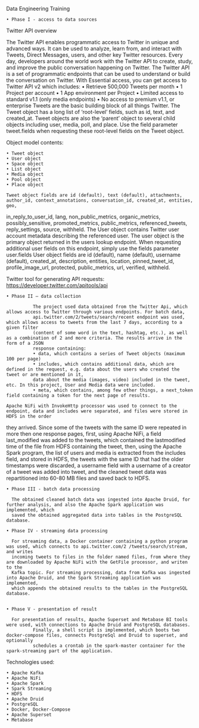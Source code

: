 Data Engineering Training

    • Phase I - access to data sources
      
      
Twitter API overview

The Twitter API enables programmatic access to Twitter in unique and advanced ways. It can be used to analyze, learn from, and interact with Tweets,
Direct Messages, users, and other key Twitter resources. Every day, developers around the world work with the Twitter API to create, study, and improve
the public conversation happening on Twitter.
	The Twitter API is a set of programmatic endpoints that can be used to understand or build the conversation on Twitter. With Essential access, 
  you can get access to Twitter API v2 which includes:
    • Retrieve 500,000 Tweets per month 
    • 1 Project per account 
    • 1 App environment per Project 
    • Limited access to standard v1.1 (only media endpoints) 
    • No access to premium v1.1, or enterprise 
	Tweets are the basic building block of all things Twitter. The Tweet object has a long list of ‘root-level’ fields, such as id, text, and created_at. 
  Tweet objects are also the ‘parent’ object to several child objects including user, media, poll, and place. Use the field parameter tweet.fields when 
  requesting these root-level fields on the Tweet object.

Object model contents: 

    • Tweet object
    • User object
    • Space object 
    • List object
    • Media object 
    • Pool object
    • Place object 
      
	Tweet object fields are id (default), text (default), attachments, author_id, context_annotations, conversation_id, created_at, entities, geo, 
  in_reply_to_user_id, lang, non_public_metrics, organic_metrics, possibly_sensitive, promoted_metrics, public_metrics, referenced_tweets, reply_settings, 
  source, withheld.
	The User object contains Twitter user account metadata describing the referenced user. The user object is the primary object returned in the users lookup 
  endpoint. When requesting additional user fields on this endpoint, simply use the fields parameter user.fields
	User object fields are id (default), name (default), username (default), created_at, description, entities, location, pinned_tweet_id, profile_image_url, 
  protected, public_metrics, url, verified, withheld.


Twitter tool for generating API requests:
https://developer.twitter.com/apitools/api

    • Phase II – data collection
      
              The project used data obtained from the Twitter Api, which allows access to Twitter through various endpoints. For batch data, 
              api.twitter.com/2/tweets/search/recent endpoint was used, which allows access to tweets from the last 7 days, according to a given filter 
              (content of some word in the text, hashtag, etc.), as well as a combination of 2 and more criteria. The results arrive in the form of a JSON 
              response containing:
              • data, which contains a series of Tweet objects (maximum 100 per page)
              • includes, which contains additional data, which are defined in the request, e.g. data about the users who created the tweet or are mentioned in it, 
              data about the media (images, video) included in the tweet, etc. In this project, User and Media data were included.
              • meta, which contains, among few other things, a next_token field containing a token for the next page of results.
      
	Apache NiFi with InvokeHttp processor was used to connect to the endpoint, data and includes were separated, and files were stored in HDFS in the order 
  they arrived. Since some of the tweets with the same ID were repeated in more then one response pages, first, using Apache NiFi, a field last_modified 
  was added to the tweets, which contained the lastmodified time of the file from HDFS containing the tweet, then, using the Apache Spark program, the 
  list of users and media is extracted from the includes field, and stored in HDFS, the tweets with the same ID that had the older timestamps were 
  discarded, a username field with a username of a creator of a tweet was added into tweet, and the cleaned tweet data was repartitioned into 60-80 MB 
  files and saved back to HDFS. 

    • Phase III - batch data processing
      
      The obtained cleaned batch data was ingested into Apache Druid, for further analysis, and also the Apache Spark application was implemented, which 
      saved the obtained aggregated data into tables in the PostgreSQL database. 

    • Phase IV - streaming data processing	
            
      For streaming data, a Docker container containing a python program was used, which connects to api.twitter.com/2 /tweets/search/stream, and writes 
      incoming tweets to files in the folder named files, from where they are downloaded by Apache NiFi with the GetFile processor, and writen to the
      Kafka topic. For streaming processing, data from Kafka was ingested into Apache Druid, and the Spark Streaming application was implemented, 
      which appends the obtained results to the tables in the PostgreSQL database.


    • Phase V - presentation of result
      
      For presentation of results, Apache Superset and Metabase BI tools were used, with connections to Apache Druid and PostgreSQL databases.
              Finally, a shell script is implemented, which boots two docker-compose files, connects PostgreSql and Druid to superset, and optionally 
              schedules a crontab in the spark-master container for the spark-streaming part of the application.
      
Technologies used:

    • Apache Kafka
    • Apache NiFi
    • Apache Spark
    • Spark Streaming
    • HDFS
    • Apache Druid
    • PostgreSQL
    • Docker, Docker-Compose
    • Apache Superset
    • Metabase
    

